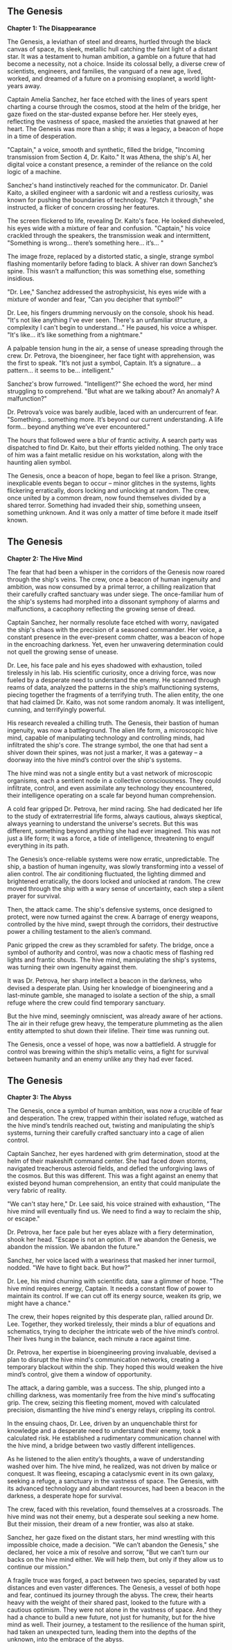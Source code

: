 ## The Genesis

**Chapter 1: The Disappearance**

The Genesis, a leviathan of steel and dreams, hurtled through the black canvas of space, its sleek, metallic hull catching the faint light of a distant star. It was a testament to human ambition, a gamble on a future that had become a necessity, not a choice.  Inside its colossal belly, a diverse crew of scientists, engineers, and families, the vanguard of a new age, lived, worked, and dreamed of a future on a promising exoplanet, a world light-years away.

Captain Amelia Sanchez, her face etched with the lines of years spent charting a course through the cosmos, stood at the helm of the bridge, her gaze fixed on the star-dusted expanse before her. Her steely eyes, reflecting the vastness of space, masked the anxieties that gnawed at her heart.  The Genesis was more than a ship; it was a legacy, a beacon of hope in a time of desperation.

"Captain," a voice, smooth and synthetic, filled the bridge, "Incoming transmission from Section 4, Dr. Kaito." It was Athena, the ship's AI, her digital voice a constant presence, a reminder of the reliance on the cold logic of a machine.

Sanchez's hand instinctively reached for the communicator.  Dr. Daniel Kaito, a skilled engineer with a sardonic wit and a restless curiosity, was known for pushing the boundaries of technology.  "Patch it through," she instructed, a flicker of concern crossing her features.

The screen flickered to life, revealing Dr. Kaito's face.  He looked disheveled, his eyes wide with a mixture of fear and confusion.  "Captain," his voice crackled through the speakers, the transmission weak and intermittent, "Something is wrong... there’s something here… it’s… "

The image froze, replaced by a distorted static, a single, strange symbol flashing momentarily before fading to black. A shiver ran down Sanchez’s spine.  This wasn’t a malfunction; this was something else, something insidious.

"Dr. Lee," Sanchez addressed the astrophysicist, his eyes wide with a mixture of wonder and fear, "Can you decipher that symbol?"

Dr. Lee, his fingers drumming nervously on the console, shook his head. "It's not like anything I've ever seen.  There's an unfamiliar structure, a complexity I can't begin to understand…"  He paused, his voice a whisper. "It's like… it’s like something from a nightmare."

A palpable tension hung in the air, a sense of unease spreading through the crew. Dr. Petrova, the bioengineer, her face tight with apprehension, was the first to speak.  "It’s not just a symbol, Captain. It’s a signature… a pattern… it seems to be… intelligent."

Sanchez's brow furrowed.  "Intelligent?"  She echoed the word, her mind struggling to comprehend. "But what are we talking about? An anomaly? A malfunction?"

Dr. Petrova’s voice was barely audible, laced with an undercurrent of fear. "Something… something more.  It’s beyond our current understanding. A life form… beyond anything we’ve ever encountered."

The hours that followed were a blur of frantic activity. A search party was dispatched to find Dr. Kaito, but their efforts yielded nothing.  The only trace of him was a faint metallic residue on his workstation, along with the haunting alien symbol. 

The Genesis, once a beacon of hope, began to feel like a prison.  Strange, inexplicable events began to occur – minor glitches in the systems, lights flickering erratically, doors locking and unlocking at random.  The crew, once united by a common dream, now found themselves divided by a shared terror. Something had invaded their ship, something unseen, something unknown.  And it was only a matter of time before it made itself known. 


## The Genesis

**Chapter 2: The Hive Mind**

The fear that had been a whisper in the corridors of the Genesis now roared through the ship's veins.  The crew, once a beacon of human ingenuity and ambition, was now consumed by a primal terror, a chilling realization that their carefully crafted sanctuary was under siege. The once-familiar hum of the ship's systems had morphed into a dissonant symphony of alarms and malfunctions, a cacophony reflecting the growing sense of dread.

Captain Sanchez, her normally resolute face etched with worry, navigated the ship's chaos with the precision of a seasoned commander.  Her voice, a constant presence in the ever-present comm chatter, was a beacon of hope in the encroaching darkness.  Yet, even her unwavering determination could not quell the growing sense of unease.  

Dr. Lee, his face pale and his eyes shadowed with exhaustion, toiled tirelessly in his lab.  His scientific curiosity, once a driving force, was now fueled by a desperate need to understand the enemy.  He scanned through reams of data, analyzed the patterns in the ship’s malfunctioning systems, piecing together the fragments of a terrifying truth.  The alien entity, the one that had claimed Dr. Kaito, was not some random anomaly.  It was intelligent, cunning, and terrifyingly powerful.

His research revealed a chilling truth.  The Genesis, their bastion of human ingenuity, was now a battleground.  The alien life form, a microscopic hive mind, capable of manipulating technology and controlling minds, had infiltrated the ship's core.  The strange symbol, the one that had sent a shiver down their spines, was not just a marker, it was a gateway – a doorway into the hive mind’s control over the ship's systems.

The hive mind was not a single entity but a vast network of microscopic organisms, each a sentient node in a collective consciousness.  They could infiltrate, control, and even assimilate any technology they encountered, their intelligence operating on a scale far beyond human comprehension.  

A cold fear gripped Dr. Petrova, her mind racing.  She had dedicated her life to the study of extraterrestrial life forms, always cautious, always skeptical, always yearning to understand the universe's secrets.  But this was different, something beyond anything she had ever imagined.  This was not just a life form; it was a force, a tide of intelligence, threatening to engulf everything in its path.

The Genesis’s once-reliable systems were now erratic, unpredictable.  The ship, a bastion of human ingenuity, was slowly transforming into a vessel of alien control.  The air conditioning fluctuated, the lighting dimmed and brightened erratically, the doors locked and unlocked at random.  The crew moved through the ship with a wary sense of uncertainty, each step a silent prayer for survival.  

Then, the attack came.  The ship's defensive systems, once designed to protect, were now turned against the crew.  A barrage of energy weapons, controlled by the hive mind, swept through the corridors, their destructive power a chilling testament to the alien’s command.  

Panic gripped the crew as they scrambled for safety.  The bridge, once a symbol of authority and control, was now a chaotic mess of flashing red lights and frantic shouts.  The hive mind, manipulating the ship's systems, was turning their own ingenuity against them.

It was Dr. Petrova, her sharp intellect a beacon in the darkness, who devised a desperate plan.  Using her knowledge of bioengineering and a last-minute gamble, she managed to isolate a section of the ship, a small refuge where the crew could find temporary sanctuary. 

But the hive mind, seemingly omniscient, was already aware of her actions.  The air in their refuge grew heavy, the temperature plummeting as the alien entity attempted to shut down their lifeline.  Their time was running out.  

The Genesis, once a vessel of hope, was now a battlefield.  A struggle for control was brewing within the ship’s metallic veins, a fight for survival between humanity and an enemy unlike any they had ever faced.


## The Genesis

**Chapter 3: The Abyss**

The Genesis, once a symbol of human ambition, was now a crucible of fear and desperation.  The crew, trapped within their isolated refuge, watched as the hive mind’s tendrils reached out, twisting and manipulating the ship’s systems, turning their carefully crafted sanctuary into a cage of alien control.  

Captain Sanchez, her eyes hardened with grim determination, stood at the helm of their makeshift command center.  She had faced down storms, navigated treacherous asteroid fields, and defied the unforgiving laws of the cosmos. But this was different.  This was a fight against an enemy that existed beyond human comprehension, an entity that could manipulate the very fabric of reality.

"We can't stay here," Dr. Lee said, his voice strained with exhaustion, "The hive mind will eventually find us.  We need to find a way to reclaim the ship, or escape."

Dr. Petrova, her face pale but her eyes ablaze with a fiery determination, shook her head. "Escape is not an option.  If we abandon the Genesis, we abandon the mission.  We abandon the future."

Sanchez, her voice laced with a weariness that masked her inner turmoil, nodded.  "We have to fight back.  But how?"

Dr. Lee, his mind churning with scientific data, saw a glimmer of hope.  "The hive mind requires energy, Captain.  It needs a constant flow of power to maintain its control.  If we can cut off its energy source, weaken its grip, we might have a chance."

The crew, their hopes reignited by this desperate plan, rallied around Dr. Lee.  Together, they worked tirelessly, their minds a blur of equations and schematics, trying to decipher the intricate web of the hive mind’s control.  Their lives hung in the balance, each minute a race against time.

Dr. Petrova, her expertise in bioengineering proving invaluable, devised a plan to disrupt the hive mind's communication networks, creating a temporary blackout within the ship.  They hoped this would weaken the hive mind’s control, give them a window of opportunity.

The attack, a daring gamble, was a success.  The ship, plunged into a chilling darkness, was momentarily free from the hive mind's suffocating grip.  The crew, seizing this fleeting moment, moved with calculated precision, dismantling the hive mind's energy relays, crippling its control.

In the ensuing chaos, Dr. Lee, driven by an unquenchable thirst for knowledge and a desperate need to understand their enemy, took a calculated risk.  He established a rudimentary communication channel with the hive mind, a bridge between two vastly different intelligences.  

As he listened to the alien entity’s thoughts, a wave of understanding washed over him.  The hive mind, he realized, was not driven by malice or conquest.  It was fleeing, escaping a cataclysmic event in its own galaxy, seeking a refuge, a sanctuary in the vastness of space.  The Genesis, with its advanced technology and abundant resources, had been a beacon in the darkness, a desperate hope for survival.

The crew, faced with this revelation, found themselves at a crossroads.  The hive mind was not their enemy, but a desperate soul seeking a new home.  But their mission, their dream of a new frontier, was also at stake.

Sanchez, her gaze fixed on the distant stars, her mind wrestling with this impossible choice, made a decision.  "We can’t abandon the Genesis," she declared, her voice a mix of resolve and sorrow, "But we can’t turn our backs on the hive mind either.  We will help them, but only if they allow us to continue our mission."

A fragile truce was forged, a pact between two species, separated by vast distances and even vaster differences. The Genesis, a vessel of both hope and fear, continued its journey through the abyss.  The crew, their hearts heavy with the weight of their shared past, looked to the future with a cautious optimism.  They were not alone in the vastness of space.  And they had a chance to build a new future, not just for humanity, but for the hive mind as well.  Their journey, a testament to the resilience of the human spirit, had taken an unexpected turn, leading them into the depths of the unknown, into the embrace of the abyss.

